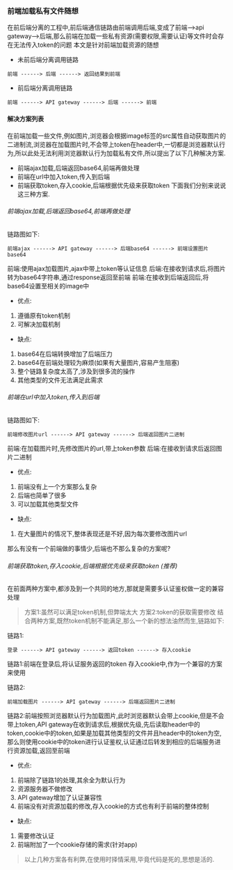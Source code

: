 ### 前端加载私有文件随想
在前后端分离的工程中,前后端通信链路由前端调用后端,变成了前端-->api gateway-->后端,那么前端在加载一些私有资源(需要权限,需要认证)等文件时会存在无法传入token的问题
本文是针对前端加载资源的随想

* 未前后端分离调用链路
```
前端 ------> 后端 ------> 返回结果到前端
```
* 前后端分离调用链路
```
前端 ------> API gateway ------> 后端 ------> 前端
```

#### 解决方案列表

在前端加载一些文件,例如图片,浏览器会根据image标签的src属性自动获取图片的二进制流,浏览器在加载图片时,不会带上token在header中,一切都是浏览器默认行为,所以此处无法利用浏览器默认行为加载私有文件,所以提出了以下几种解决方案.
* 前端ajax加载,后端返回base64,前端再做处理
* 前端在url中加入token,传入到后端
* 前端获取token,存入cookie,后端根据优先级来获取token
下面我们分别来说说这三种方案.

###### 前端ajax加载,后端返回base64,前端再做处理
链路图如下:

```
前端ajax ------> API gateway ------> 后端base64 ------> 前端设置图片base64
```

前端:使用ajax加载图片,ajax中带上token等认证信息
后端:在接收到请求后,将图片转为base64字符串,通过response返回至前端
前端:在接收到后端返回后,将base64设置至相关的image中

* 优点:
1. 遵循原有token机制
2. 可解决加载机制

* 缺点:
1. base64在后端转换增加了后端压力
2. base64在前端处理较为麻烦(如果有大量图片,容易产生阻塞)
3. 整个链路复杂度太高了,涉及到很多流的操作
4. 其他类型的文件无法满足此需求

###### 前端在url中加入token,传入到后端
链路图如下:

```
前端修改图片url ------> API gateway ------> 后端返回图片二进制
```
前端:在加载图片时,先修改图片的url,带上token参数
后端:在接收到请求后返回图片二进制

* 优点:
1. 前端没有上一个方案那么复杂
2. 后端也简单了很多
3. 可以加载其他类型文件

* 缺点:
1. 在大量图片的情况下,整体表现还是不好,因为每次要修改图片url

那么有没有一个前端做的事情少,后端也不那么复杂的方案呢?

###### 前端获取token,存入cookie,后端根据优先级来获取token (推荐)
在前面两种方案中,都涉及到一个共同的地方,那就是需要多认证鉴权做一定的兼容处理
> 方案1:虽然可以满足token机制,但弊端太大
> 方案2:token的获取需要修改
结合两种方案,既然token机制不能满足,那么一个新的想法油然而生,链路如下:

链路1:
```
登录 ------> API gateway ------> 返回token ------> 存入cookie
```
链路1:前端在登录后,将认证服务返回的token 存入cookie中,作为一个兼容的方案来使用

链路2:
```
前端加载图片 ------> API gateway ------> 后端返回图片二进制
```
链路2:前端按照浏览器默认行为加载图片,此时浏览器默认会带上cookie,但是不会带上token,API gateway在收到请求后,根据优先级,先后读取header中的token,cookie中的token,如果是加载其他类型的文件并且header中的token为空,那么则使用cookie中的token进行认证鉴权,认证通过后转发到相应的后端服务进行资源加载,返回至前端

* 优点:
1. 前端除了链路1的处理,其余全为默认行为
2. 资源服务器不做修改
3. API gateway增加了认证兼容性
4. 前端没有对资源加载的修改,存入cookie的方式也有利于前端的整体控制

* 缺点:
1. 需要修改认证
2. 前端附加了一个cookie存储的需求(针对app)

> 以上几种方案各有利弊,在使用时择情采用,毕竟代码是死的,思想是活的.
